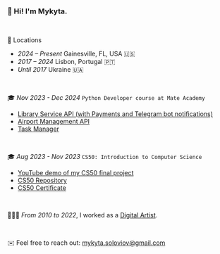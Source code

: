 ### 👋 Hi! I'm Mykyta.

<br>

📍 Locations<br>
- *2024 – Present* Gainesville, FL, USA 🇺🇸
- *2017 – 2024* Lisbon, Portugal 🇵🇹
- *Until 2017* Ukraine 🇺🇦

<br>

🎓 *Nov 2023 - Dec 2024* `Python Developer course at Mate Academy`
- [Library Service API (with Payments and Telegram bot notifications)](https://github.com/mykytaso/library-service) 
- [Airport Management API](https://github.com/mykytaso/airport-api-service)
- [Task Manager](https://github.com/mykytaso/it-company-task-manager)

<br>

🎓 *Aug 2023 - Nov 2023* `CS50: Introduction to Computer Science`
- [YouTube demo of my CS50 final project](https://youtu.be/IIwnNInCA_8?si=07lDZ1yhEhMNztML)
- [CS50 Repository](https://github.com/mykytaso/CS50)
- [CS50 Certificate](https://certificates.cs50.io/5227e606-8e1c-4164-8718-4c6ec16057a4.pdf?size=letter)

<br>

👨🏻‍🎨 *From 2010 to 2022*, I worked as a [Digital Artist](https://www.artstation.com/mykytaso). 

<br>

✉️ Feel free to reach out: mykyta.soloviov@gmail.com

